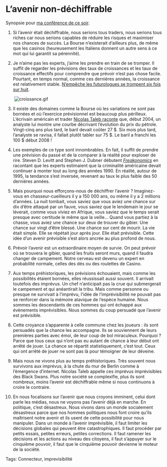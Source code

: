 # L’avenir non-déchiffrable

Synopsie pour [ma conférence de ce soir](http://blog.tcrouzet.com/2008/01/23/alors-peut-on-dechiffrer-l%e2%80%99avenir/).<span id="more-733"></span>

1. Si l’avenir était déchiffrable, nous serions tous traders, nous serions tous riches car nous serions capables de réduire les risques et maximiser nos chances de succès. La Bourse n’existerait d’ailleurs plus, de même que les casinos (heureusement les Italiens donnent un autre sens à ce mot qui lui garantit sa pérennité).

2. Je n’aime pas les experts, j’aime les prendre en train de se tromper. Il suffit de regarder les prévisions des taux de croissances et les taux de croissance effectifs pour comprendre que prévoir n’est pas chose facile. Pourtant, en temps normal, comme ces dernières années, la croissance est relativement stable. [N’empêche les futurologues se trompent six fois sur huit](http://www.lemonde.fr/web/infog/0,47-0@2-3234,54-954005,0.html).
    
    ![croissance.gif](http://blog.tcrouzet.comhttps://tcrouzet.com/images_tc/2008/01/croissance.gif)

3. Il existe des domaines comme la Bourse où les variations ne sont pas bornées et où l’exercice prévisionnel est beaucoup plus périlleux. L’écrivain américain et trader [Nicolas Taleb raconte](http://blog.tcrouzet.com/2006/07/17/l%e2%80%99irresponsabilite-des-politiques/) que, début 2004, un analyste lui montre une courbe décrivant l’évolution du prix du pétrole. Vingt-cinq ans plus tard, le baril devait coûter 27 $. Six mois plus tard, l’analyste se ravisa, il fallait plutôt tabler sur 75 $. Le baril a franchi les 100 $ début 2008 !

4. Les exemples de ce type sont innombrables. En fait, il suffit de prendre une prévision du passé et de la comparer à la réalité pour exploser de rire. Steven D. Levitt and Stephen J. Dubner débutent [*Freakonomics*](http://www.amazon.com/Freakonomics-Revised-Expanded-Economist-Everything/dp/0061234001) en racontant que les experts estimaient que la criminalité américaine devait continuer à monter tout au long des années 1990. En réalité, autour de 1995, la tendance s’est inversée, revenant au taux le plus faible des 50 dernières années.

5. Mais pourquoi nous efforçons-nous de déchiffrer l’avenir ? Imaginez-vous en chasseur-cueilleurs il y a 150 000 ans, ou même il y a 2 millions d’années. La nuit tombait, vous saviez que vous aviez une chance sur dix d’être attaqué par un fauve, vous saviez que le lendemain le jour se lèverait, comme vous viviez en Afrique, vous saviez que le temps serait presque avec certitude le même que la veille… Quand vous partiez à la chasse, vous aviez une chance sur deux de trouver du gibier. Une chance sur vingt d’être blessé. Une chance sur cent de mourir. La vie était simple. Elle se répétait jour après jour. Elle était prévisible. Cette idée d’un avenir prévisible s’est alors ancrée au plus profond de nous.

6. Prévoir l’avenir est un extraordinaire moyen de survie. On peut prévoir où se trouvera le gibier, quand les fruits seront murs, quand il faudra changer de campement. Notre cerveau est devenu un expert en probabilité normale, celles des dés ou des roulettes de Casino.

7. Aux temps préhistoriques, les prévisions échouaient, mais comme les possibilités étaient bornées, elles réussissait aussi souvent. Il arrivait toutefois des imprévus. Un chef n’anticipait pas la crue qui submergerait le campement et qui anéantirait la tribu. Mais comme personne ou presque ne survivait à l’imprévu, l’idée de l’imprévisibilité ne pouvait pas se renforcer dans la mémoire atavique de l’espèce humaine. Nous sommes les descendants de ces hommes qui ont échappé aux évènements imprévisibles. Nous sommes du coup persuadé que l’avenir est prévisible.

8. Cette croyance s’apparente à celle commune chez les joueurs : ils sont persuadés que la chance les accompagne. Ils se souviennent de leurs premières parties avec émoi, de leur coup de bol miraculeux. Pourquoi ? Parce que tous ceux qui n’ont pas eu autant de chance à leur début ont arrêté de jouer. La chance se répartit statistiquement, c’est tout. Ceux qui ont arrêté de jouer ne sont pas là pour témoigner de leur déveine.

9. Mais nous ne vivons plus au temps préhistoriques. Très souvent nous survivons aux imprévus, à la chute du mur de Berlin comme à l’émergence d’internet. Nicolas Taleb appelle ces imprévus imprévisibles des Black Swans. Plus notre société se complexifie, plus ils sont nombreux, moins l’avenir est déchiffrable même si nous continuons à croire le contraire.

10. En nous focalisons sur l’avenir que nous croyons imminent, celui dont parle les médias, nous ne voyons pas l’avenir déjà en marche. En politique, c’est désastreux. Nous vivons dans un monde socialement désastreux parce que nos hommes politiques nous font croire qu’ils maîtrisent notre avenir et ils usent de cette possibilité pour nous manipuler. Dans un monde à l’avenir imprévisible, il faut limiter les décisions globales qui peuvent être catastrophiques. Il faut procéder par petits essais, petites erreurs, petites corrections. Il faut ramener les décisions et les actions au niveau des citoyens, il faut s’appuyer sur le cinquième pouvoir, il faut que le cinquième pouvoir devienne le moteur de la société.

Tags: Connecteur, imprevisibilité